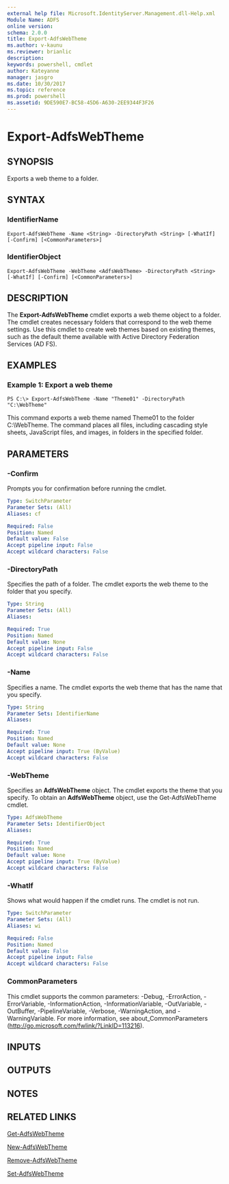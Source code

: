 ```yaml
---
external help file: Microsoft.IdentityServer.Management.dll-Help.xml
Module Name: ADFS
online version: 
schema: 2.0.0
title: Export-AdfsWebTheme
ms.author: v-kaunu
ms.reviewer: brianlic
description: 
keywords: powershell, cmdlet
author: Kateyanne
manager: jasgro
ms.date: 10/30/2017
ms.topic: reference
ms.prod: powershell
ms.assetid: 9DE590E7-BC58-45D6-A630-2EE9344F3F26
---
```


# Export-AdfsWebTheme

## SYNOPSIS
Exports a web theme to a folder.

## SYNTAX

### IdentifierName
```
Export-AdfsWebTheme -Name <String> -DirectoryPath <String> [-WhatIf] [-Confirm] [<CommonParameters>]
```

### IdentifierObject
```
Export-AdfsWebTheme -WebTheme <AdfsWebTheme> -DirectoryPath <String> [-WhatIf] [-Confirm] [<CommonParameters>]
```

## DESCRIPTION
The **Export-AdfsWebTheme** cmdlet exports a web theme object to a folder.
The cmdlet creates necessary folders that correspond to the web theme settings.
Use this cmdlet to create web themes based on existing themes, such as the default theme available with Active Directory Federation Services (AD FS).

## EXAMPLES

### Example 1: Export a web theme
```
PS C:\> Export-AdfsWebTheme -Name "Theme01" -DirectoryPath "C:\WebTheme"
```

This command exports a web theme named Theme01 to the folder C:\WebTheme.
The command places all files, including cascading style sheets, JavaScript files, and images, in folders in the specified folder.

## PARAMETERS

### -Confirm
Prompts you for confirmation before running the cmdlet.

```yaml
Type: SwitchParameter
Parameter Sets: (All)
Aliases: cf

Required: False
Position: Named
Default value: False
Accept pipeline input: False
Accept wildcard characters: False
```

### -DirectoryPath
Specifies the path of a folder.
The cmdlet exports the web theme to the folder that you specify.

```yaml
Type: String
Parameter Sets: (All)
Aliases: 

Required: True
Position: Named
Default value: None
Accept pipeline input: False
Accept wildcard characters: False
```

### -Name
Specifies a name.
The cmdlet exports the web theme that has the name that you specify.

```yaml
Type: String
Parameter Sets: IdentifierName
Aliases: 

Required: True
Position: Named
Default value: None
Accept pipeline input: True (ByValue)
Accept wildcard characters: False
```

### -WebTheme
Specifies an **AdfsWebTheme** object.
The cmdlet exports the theme that you specify.
To obtain an **AdfsWebTheme** object, use the Get-AdfsWebTheme cmdlet.

```yaml
Type: AdfsWebTheme
Parameter Sets: IdentifierObject
Aliases: 

Required: True
Position: Named
Default value: None
Accept pipeline input: True (ByValue)
Accept wildcard characters: False
```

### -WhatIf
Shows what would happen if the cmdlet runs.
The cmdlet is not run.

```yaml
Type: SwitchParameter
Parameter Sets: (All)
Aliases: wi

Required: False
Position: Named
Default value: False
Accept pipeline input: False
Accept wildcard characters: False
```

### CommonParameters
This cmdlet supports the common parameters: -Debug, -ErrorAction, -ErrorVariable, -InformationAction, -InformationVariable, -OutVariable, -OutBuffer, -PipelineVariable, -Verbose, -WarningAction, and -WarningVariable. For more information, see about_CommonParameters (http://go.microsoft.com/fwlink/?LinkID=113216).

## INPUTS

## OUTPUTS

## NOTES

## RELATED LINKS

[Get-AdfsWebTheme](./Get-AdfsWebTheme.md)

[New-AdfsWebTheme](./New-AdfsWebTheme.md)

[Remove-AdfsWebTheme](./Remove-AdfsWebTheme.md)

[Set-AdfsWebTheme](./Set-AdfsWebTheme.md)

